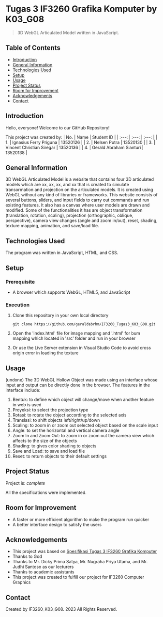 # Tugas 3 IF3260 Grafika Komputer by K03_G08
> 3D WebGL Articulated Model written in JavaScript.


## Table of Contents
* [Introduction](#introduction)
* [General Information](#general-information)
* [Technologies Used](#technologies-used)
* [Setup](#setup)
* [Usage](#usage)
* [Project Status](#project-status)
* [Room for Improvement](#room-for-improvement)
* [Acknowledgements](#acknowledgements)
* [Contact](#contact)


## Introduction
Hello, everyone! Welcome to our GitHub Repository!

This project was created by:
| No. | Name | Student ID |
| :---: | :---: | :---: |
| 1. | Ignasius Ferry Priguna | 13520126 |
| 2. | Nelsen Putra | 13520130 |
| 3. | Vincent Christian Siregar | 13520136 |
| 4. | Gerald Abraham Sianturi | 13520138 |


## General Information
3D WebGL Articulated Model is a website that contains four 3D articulated models which are xx, xx, xx, and xx that is created to simulate transormation and projection on the articulated models. It is created using WebGL without any kind of libraries or frameworks. This website consists of several buttons, sliders, and input fields to carry out commands and run existing features. It also has a canvas where user models are drawn and modified. Some of the functionalities it has are object transformation (translation, rotation, scaling), projection (orthographic, oblique, perspective), camera view changes (angle and zoom in/out), reset, shading, texture mapping, animation, and save/load file.


## Technologies Used
The program was written in JavaScript, HTML, and CSS.


## Setup
### Prerequisite
- A browser which supports WebGL, HTML5, and JavaScript

### Execution
1. Clone this repository in your own local directory

    `git clone https://github.com/geraldabrhm/IF3260_Tugas3_K03_G08.git`

2. Open the 'index.html' file for image mapping and '.html' for bum mapping which located in 'src' folder and run in your browser

3. Or use the Live Server extension in Visual Studio Code to avoid cross origin error in loading the texture


## Usage
(undone)
The 3D WebGL Hollow Object was made using an interface whose input and output can be directly done in the browser. The features in the interface include:
1. Bentuk: to define which object will change/move when another feature in web is used
2. Proyeksi: to select the projection type
3. Rotasi: to rotate the object according to the selected axis 
4. Translasi: to shift objects left/right/up/down
5. Scaling: to zoom in or zoom out selected object based on the scale input
6. Angle: to set the horizontal and vertical camera angle
7. Zoom In and Zoom Out: to zoom in or zoom out the camera view which affects to the size of the objects
8. Shading: to gives color shading to objects
9. Save and Load: to save and load file
10. Reset: to return objects to their default settings


## Project Status
Project is: _complete_

All the specifications were implemented.


## Room for Improvement
- A faster or more efficient algorithm to make the program run quicker
- A better interface design to satisfy the users


## Acknowledgements
- This project was based on [Spesifikasi Tugas 3 IF3260 Grafika Komputer](https://drive.google.com/file/d/1JHTY0w6XsyMFyvgzAoKw-KVs6WF3U4uV/view?usp=share_link)
- Thanks to God
- Thanks to Mr. Dicky Prima Satya, Mr. Nugraha Priya Utama, and Mr. Judhi Santoso as our lecturers
- Thanks to academic assistants
- This project was created to fulfill our project for IF3260 Computer Graphics


## Contact
Created by IF3260_K03_G08. 2023 All Rights Reserved.
